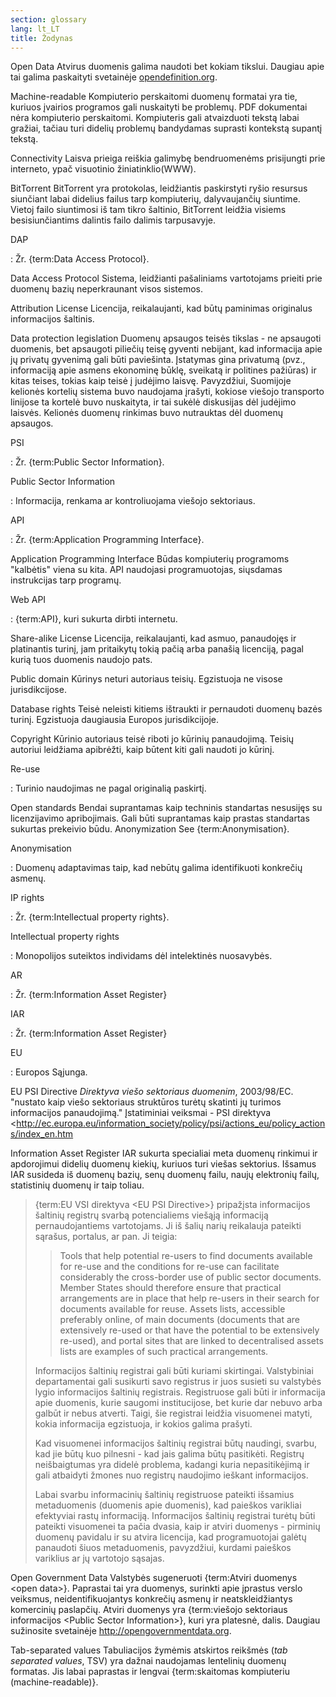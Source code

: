 ```yaml
---
section: glossary
lang: lt_LT
title: Žodynas
---
```


Open Data Atvirus duomenis galima naudoti bet kokiam tikslui. Daugiau apie tai galima paskaityti svetainėje [opendefinition.org](http://www.opendefinition.org/).

Machine-readable Kompiuterio perskaitomi duomenų formatai yra tie, kuriuos įvairios programos gali nuskaityti be problemų. PDF dokumentai nėra kompiuterio perskaitomi. Kompiuteris gali atvaizduoti tekstą labai gražiai, tačiau turi didelių problemų bandydamas suprasti kontekstą supantį tekstą.

Connectivity Laisva prieiga reiškia galimybę bendruomenėms prisijungti prie interneto, ypač visuotinio žiniatinklio(WWW).

BitTorrent BitTorrent yra protokolas, leidžiantis paskirstyti ryšio resursus siunčiant labai didelius failus tarp kompiuterių, dalyvaujančių siuntime. Vietoj failo siuntimosi iš tam tikro šaltinio, BitTorrent leidžia visiems besisiunčiantims dalintis failo dalimis tarpusavyje.

DAP

:   Žr. {term:Data Access Protocol}.

Data Access Protocol Sistema, leidžianti pašaliniams vartotojams prieiti prie duomenų bazių neperkraunant visos sistemos.

Attribution License Licencija, reikalaujanti, kad būtų paminimas originalus informacijos šaltinis.

Data protection legislation Duomenų apsaugos teisės tikslas - ne apsaugoti duomenis, bet apsaugoti piliečių teisę gyventi nebijant, kad informacija apie jų privatų gyvenimą gali būti paviešinta. Įstatymas gina privatumą (pvz., informaciją apie asmens ekonominę būklę, sveikatą ir politines pažiūras) ir kitas teises, tokias kaip teisė į judėjimo laisvę. Pavyzdžiui, Suomijoje kelionės kortelių sistema buvo naudojama įrašyti, kokiose viešojo transporto linijose ta kortelė buvo nuskaityta, ir tai sukėlė diskusijas dėl judėjimo laisvės. Kelionės duomenų rinkimas buvo nutrauktas dėl duomenų apsaugos.

PSI

:   Žr. {term:Public Sector Information}.

Public Sector Information

:   Informacija, renkama ar kontroliuojama viešojo sektoriaus.

API

:   Žr. {term:Application Programming Interface}.

Application Programming Interface Būdas kompiuterių programoms "kalbėtis" viena su kita. API naudojasi programuotojas, siųsdamas instrukcijas tarp programų.

Web API

:   {term:API}, kuri sukurta dirbti internetu.

Share-alike License Licencija, reikalaujanti, kad asmuo, panaudojęs ir platinantis turinį, jam pritaikytų tokią pačią arba panašią licenciją, pagal kurią tuos duomenis naudojo pats.

Public domain Kūrinys neturi autoriaus teisių. Egzistuoja ne visose jurisdikcijose.

Database rights Teisė neleisti kitiems ištraukti ir pernaudoti duomenų bazės turinį. Egzistuoja daugiausia Europos jurisdikcijoje.

Copyright Kūrinio autoriaus teisė riboti jo kūrinių panaudojimą. Teisių autoriui leidžiama apibrėžti, kaip būtent kiti gali naudoti jo kūrinį.

Re-use

:   Turinio naudojimas ne pagal originalią paskirtį.

Open standards Bendai suprantamas kaip techninis standartas nesusijęs su licenzijavimo apribojimais. Gali būti suprantamas kaip prastas standartas sukurtas prekeivio būdu. Anonymization See {term:Anonymisation}.

Anonymisation

:   Duomenų adaptavimas taip, kad nebūtų galima identifikuoti konkrečių asmenų.

IP rights

:   Žr. {term:Intellectual property rights}.

Intellectual property rights

:   Monopolijos suteiktos individams dėl intelektinės nuosavybės.

AR

:   Žr. {term:Information Asset Register}

IAR

:   Žr. {term:Information Asset Register}

EU

:   Europos Sąjunga.

EU PSI Directive *Direktyva viešo sektoriaus duomenim*, 2003/98/EC. "nustato kaip viešo sektoriaus struktūros turėtų skatinti jų turimos informacijos panaudojimą." Įstatiminiai veiksmai - PSI direktyva \<<http://ec.europa.eu/information_society/policy/psi/actions_eu/policy_actions/index_en.htm>

Information Asset Register IAR sukurta specialiai meta duomenų rinkimui ir apdorojimui didelių duomenų kiekių, kuriuos turi viešas sektorius. Išsamus IAR susideda iš duomenų bazių, senų duomenų failu, naujų elektronių failų, statistinių duomenų ir taip toliau.

> {term:EU VSI direktyva \<EU PSI Directive\>} pripažįsta informacijos šaltinių registrų svarbą potencialiems viešąją informaciją pernaudojantiems vartotojams. Ji iš šalių narių reikalauja pateikti sąrašus, portalus, ar pan. Ji teigia:
>
> > Tools that help potential re-users to find documents available for re-use and the conditions for re-use can facilitate considerably the cross-border use of public sector documents. Member States should therefore ensure that practical arrangements are in place that help re-users in their search for documents available for reuse. Assets lists, accessible preferably online, of main documents (documents that are extensively re-used or that have the potential to be extensively re-used), and portal sites that are linked to decentralised assets lists are examples of such practical arrangements.
>
> Informacijos šaltinių registrai gali būti kuriami skirtingai. Valstybiniai departamentai gali susikurti savo registrus ir juos susieti su valstybės lygio informacijos šaltinių registrais. Registruose gali būti ir informacija apie duomenis, kurie saugomi institucijose, bet kurie dar nebuvo arba galbūt ir nebus atverti. Taigi, šie registrai leidžia visuomenei matyti, kokia informacija egzistuoja, ir kokios galima prašyti.
>
> Kad visuomenei informacijos šaltinių registrai būtų naudingi, svarbu, kad jie būtų kuo pilnesni - kad jais galima būtų pasitikėti. Registrų neišbaigtumas yra didelė problema, kadangi kuria nepasitikėjimą ir gali atbaidyti žmones nuo registrų naudojimo ieškant informacijos.
>
> Labai svarbu informacinių šaltinių registruose pateikti išsamius metaduomenis (duomenis apie duomenis), kad paieškos varikliai efektyviai rastų informaciją. Informacijos šaltinių registrai turėtų būti pateikti visuomenei ta pačia dvasia, kaip ir atviri duomenys - pirminių duomenų pavidalu ir su atvira licencija, kad programuotojai galėtų panaudoti šiuos metaduomenis, pavyzdžiui, kurdami paieškos variklius ar jų vartotojo sąsajas.

Open Government Data Valstybės sugeneruoti {term:Atviri duomenys \<open data\>}. Paprastai tai yra duomenys, surinkti apie įprastus verslo veiksmus, neidentifikuojantys konkrečių asmenų ir neatskleidžiantys komercinių paslapčių. Atviri duomenys yra {term:viešojo sektoriaus informacijos \<Public Sector Information\>}, kuri yra platesnė, dalis. Daugiau sužinosite svetainėje <http://opengovernmentdata.org>.

Tab-separated values Tabuliacijos žymėmis atskirtos reikšmės (*tab separated values*, TSV) yra dažnai naudojamas lentelinių duomenų formatas. Jis labai paprastas ir lengvai {term:skaitomas kompiuteriu (machine-readable)}.
